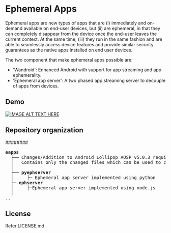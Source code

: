 Ephemeral Apps
=================
Ephemeral apps are new types of apps that are (i) immediately and on-demand available
on end-user devices, but (ii) are ephemeral, in that they
can completely disappear from the device once the end-user
leaves the current context. At the same time, (iii) they run
in the same fashion and are able to seamlessly access device
features and provide similar security guarantees as the native
apps installed on end user devices.

The two component that make ephemeral apps possible are:
- 'Wandroid': Enhanced Android with support for app streaming and app ephemerality.
- 'Ephemeral app server': A two phased app streaming server to decouple of apps from devices.

Demo
------
[![IMAGE ALT TEXT HERE](http://img.youtube.com/vi/ggEDYt9Wdsw/0.jpg)](http://www.youtube.com/watch?v=ggEDYt9Wdsw)


Repository organization
--------------------------------------------
########
<pre>
<b>eapps</b>
  ├── Changes/Addition to Android Lollipop AOSP v5.0.3 required to support app streaming and app ephemerality in android.
  │   Contains only the changed files which can be used to compile your own wandroid. For compiling android please refer: <a href: https://source.android.com/source/building.html="_blank"</a> Compiling android.
  │ 
  ├── <b>pyephserver</b>
  │     ├─ Ephemeral app server implemented using python
  ├─ <b>ephserver</b> 
  │		├─Ephemeral app server implemented using node.js
  │
..
</pre> 


License
---------
Refer LICENSE.md